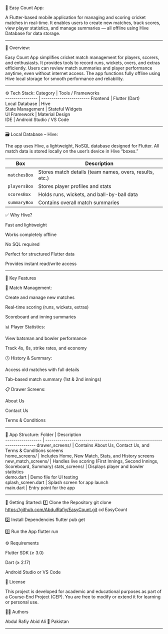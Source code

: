 🏏 Easy Count App:

A Flutter-based mobile application for managing and scoring cricket matches in real-time.
It enables users to create new matches, track scores, view player statistics, and manage summaries — all offline using Hive Database for data storage.
_______________________________________________________________________________________________________________________________________________________________
📱 Overview:

Easy Count App simplifies cricket match management for players, scorers, and enthusiasts.
It provides tools to record runs, wickets, overs, and extras efficiently.
Users can review match summaries and player performance anytime, even without internet access.
The app functions fully offline using Hive local storage for smooth performance and reliability.
_________________________________________________________________________________________________________
⚙️ Tech Stack:
 Category         | Tools / Frameworks   
 ---------------- | ------------------------ 
 Frontend         | Flutter (Dart)           
 Local Database   | Hive                     
 State Management | Stateful Widgets         
 UI Framework     | Material Design          
 IDE              | Android Studio / VS Code 
 ___________________________________________________________________________________________________________
🗃️ Local Database – Hive:

The app uses Hive, a lightweight, NoSQL database designed for Flutter.
All match data is stored locally on the user’s device in Hive “boxes.”

 | **Box**      | **Description**                                         |
| ------------ | ------------------------------------------------------- |
| `matchesBox` | Stores match details (team names, overs, results, etc.) |
| `playersBox` | Stores player profiles and stats                        |
| `scoresBox`  | Holds runs, wickets, and ball-by-ball data              |
| `summaryBox` | Contains overall match summaries                        |

✅ Why Hive?

Fast and lightweight

Works completely offline

No SQL required

Perfect for structured Flutter data

Provides instant read/write access
__________________________________________________________________________________________________________________
🌟 Key Features

🏏 Match Management:

Create and manage new matches

Real-time scoring (runs, wickets, extras)

Scoreboard and inning summaries

📊 Player Statistics:

View batsman and bowler performance

Track 4s, 6s, strike rates, and economy

🕒 History & Summary:

Access old matches with full details

Tab-based match summary (1st & 2nd innings)

📋 Drawer Screens:

About Us

Contact Us

Terms & Conditions
____________________________________________________________________________________________________________________
🧠 App Structure:
 Folder             | Description                                                           
 ------------------ | ------------------------------------------------------------------------- 
 drawer_screens/    | Contains About Us, Contact Us, and Terms & Conditions screens             
 home_screens/      | Includes Home, New Match, Stats, and History screens                      
 new_match_screens/ | Handles live scoring (First Innings, Second Innings, Scoreboard, Summary) 
 stats_screens/     | Displays player and bowler statistics                                     
 demo.dart          | Demo file for UI testing                                                  
 splash_screen.dart | Splash screen for app launch                                              
 main.dart          | Entry point for the app   
__________________________________________________________________________________________________________________________________________________
 🚀 Getting Started:
1️⃣ Clone the Repository
git clone https://github.com/AbdulRafiy/EasyCount.git
cd EasyCount

2️⃣ Install Dependencies
flutter pub get

3️⃣ Run the App
flutter run

⚙️ Requirements

Flutter SDK (≥ 3.0)

Dart (≥ 2.17)

Android Studio or VS Code

🧾 License

This project is developed for academic and educational purposes as part of a Course-End Project (CEP).
You are free to modify or extend it for learning or personal use.

👨‍💻 Authors

Abdul Rafiy
Abid Ali
📍 Pakistan
__________________________________________________________________________________________________________________________________________________
